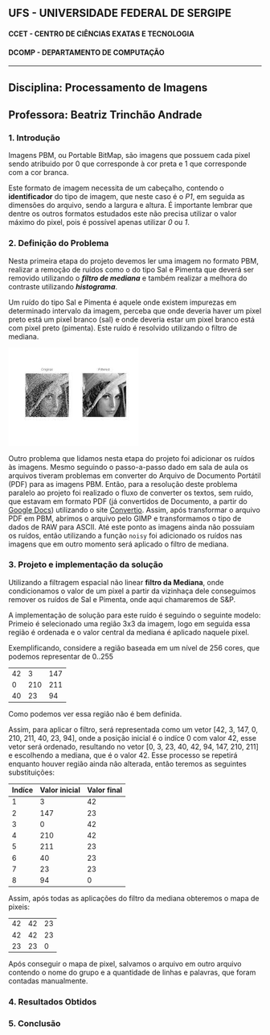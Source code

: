 ## UFS -  UNIVERSIDADE FEDERAL DE SERGIPE

#### CCET - CENTRO DE CIÊNCIAS EXATAS E TECNOLOGIA

#### DCOMP - DEPARTAMENTO DE COMPUTAÇÃO



-----------------------------

## Disciplina: Processamento de Imagens
## Professora: Beatriz Trinchão Andrade




### 1. Introdução

Imagens PBM, ou Portable BitMap, são imagens que possuem cada pixel sendo atribuido por 0 que corresponde à cor preta e 1 que corresponde com a cor branca.

Este formato de imagem necessita de um cabeçalho, contendo o **identificador** do tipo de imagem, que neste caso é o *P1*, em seguida as dimensões do arquivo, sendo a largura e altura. É importante lembrar que dentre os outros formatos estudados este não precisa utilizar o valor máximo do pixel, pois é possível apenas utilizar *0* ou *1*.



### 2. Definição do Problema

Nesta primeira etapa do projeto devemos ler uma imagem no formato PBM, realizar a remoção de ruídos como o do tipo Sal e Pimenta que deverá ser removido utilizando o ***filtro de mediana*** e também realizar a melhora do contraste utilizando ***histograma***.



Um ruído do tipo Sal e Pimenta é aquele onde existem impurezas em determinado intervalo da imagem, perceba que onde deveria haver um pixel preto está um pixel branco (sal) e onde deveria estar um pixel branco está com pixel preto (pimenta). Este ruído é resolvido utilizando o filtro de mediana.


[![Ruído Sal e Pimenta](./README/images/salt_n_pepper.jpeg)](#)



Outro problema que lidamos nesta etapa do projeto foi adicionar os ruídos às imagens. Mesmo seguindo o passo-a-passo dado em sala de aula os arquivos tiveram problemas em converter do Arquivo de Documento Portátil (PDF) para as imagens PBM.
Então, para a resolução deste problema paralelo ao projeto foi realizado o fluxo de converter os textos, sem ruido, que estavam em formato PDF (já convertidos de Documento, a partir do [Google Docs](https://docs.google.com)) utilizando o site [Convertio](https://convertio.co/pdf-pbm/). Assim, após transformar o arquivo PDF em PBM, abrimos o arquivo pelo GIMP e transformamos o tipo de dados de RAW para ASCII. Até este ponto as imagens ainda não possuiam os ruídos, então utilizando a função ```noisy``` foi adicionado os ruídos nas imagens que em outro momento será aplicado o filtro de mediana.




### 3. Projeto e implementação da solução

Utilizando a filtragem espacial não linear **filtro da Mediana**, onde condicionamos o valor de um pixel a partir da vizinhaça dele conseguimos remover os ruídos de Sal e Pimenta, onde aqui chamaremos de S&P.

A implementação de solução para este ruído é seguindo o seguinte modelo:
Primeio é selecionado uma região 3x3 da imagem, logo em seguida essa região é ordenada e o valor central da mediana é aplicado naquele pixel.


Exemplificando, considere a região baseada em um nível de 256 cores, que podemos representar de 0..255

|     |     |     |
| --  | --- | --- |
| 42  |  3  | 147 |
| 0   | 210 | 211 |
| 40  | 23  | 94  |

Como podemos ver essa região não é bem definida.

Assim, para aplicar o filtro, será representada como um vetor [42, 3, 147, 0, 210, 211, 40, 23, 94], onde a posição inicial é o indíce 0 com valor 42, esse vetor será ordenado, resultando no vetor [0, 3, 23, 40, 42, 94, 147, 210, 211] e escolhendo a mediana, que é o valor 42. Esse processo se repetirá enquanto houver região ainda não alterada, então teremos as seguintes substituições:

| Indíce | Valor inicial | Valor final | 
| ------ | ------------- | ----------- |
|    1   |       3       |      42     |
|    2   |       147     |      23     |
|    3   |       0       |      42     |
|    4   |       210     |      42     |
|    5   |       211     |      23     |
|    6   |       40      |      23     |
|    7   |       23      |      23     |
|    8   |       94      |      0      |

Assim, após todas as aplicações do filtro da mediana obteremos o mapa de pixeis:

|     |     |     |
| --  | --- | --- |
| 42  | 42  |  23 |
| 42  | 42  |  23 |
| 23  | 23  |   0 |


Após conseguir o mapa de pixel, salvamos o arquivo em outro arquivo contendo o nome do grupo e a quantidade de linhas e palavras, que foram contadas manualmente.

### 4. Resultados Obtidos



### 5. Conclusão



